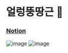 # 얼렁뚱땅근 🥕
### [Notion](https://hk-toss.notion.site/12686c5edd3f80968123e51d9eaccb7d)

![image](https://github.com/user-attachments/assets/d5a50a75-59d7-450e-af2c-a571074b53f7)
![image](https://github.com/user-attachments/assets/4657c195-1dad-4988-a5f8-ba45f7f3b6e5)
